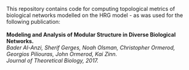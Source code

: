 This repository contains code for computing topological metrics of biological networks modelled on the HRG model - as was used for the following publication:<br>
<br>
<b>Modeling and Analysis of Modular Structure in Diverse Biological Networks.</b><br>
<i>Bader Al-Anzi, Sherif Gerges, Noah Olsman, Christopher Ormerod, Georgios Piliouras, John Ormerod, Kai Zinn.<br> Journal of Theoretical Biology, 2017.</i> <br>


